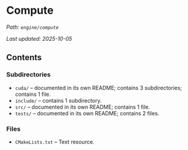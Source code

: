# Compute

_Path: `engine/compute`_

_Last updated: 2025-10-05_


## Contents

### Subdirectories

- `cuda/` – documented in its own README; contains 3 subdirectories; contains 1 file.
- `include/` – contains 1 subdirectory.
- `src/` – documented in its own README; contains 1 file.
- `tests/` – documented in its own README; contains 2 files.

### Files

- `CMakeLists.txt` – Text resource.

